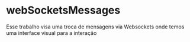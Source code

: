 # webSocketsMessages
Esse trabalho visa uma troca de mensagens via Websockets onde temos uma interface visual para a interação
